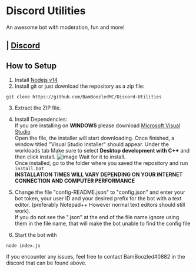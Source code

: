 # Discord Utilities
An awesome bot with moderation, fun and more!

## | [Discord](https://discord.gg/pXCkAqk)

## How to Setup
1. Install [Nodejs v14](https://nodejs.org/en/download/)
2. Install git or just download the repository as a zip file:
```
git clone https://github.com/BamBoozledMC/Discord-Utilities
```
3. Extract the ZIP file.
4. Install Dependencies:    
If you are installing on **WINDOWS** please download [Microsoft Visual Studio](https://visualstudio.microsoft.com/thank-you-downloading-visual-studio/?sku=Community&rel=16#)    
Open the file, the installer will start downloading. Once finished, a window titled "Visual Studio Installer" should appear. Under the workloads tab Make sure to select **Desktop development with C++** and then click install. ![image](https://i.stack.imgur.com/S3RgX.png)
Wait for it to install.    
Once installed, go to the folder where you saved the repository and run ` install.bat `    
**INSTALLATION TIMES WILL VARY DEPENDING ON YOUR INTERNET CONNECTION AND COMPUTER PERFORMANCE**    

5. Change the file "config-README.json" to "config.json" and enter your bot token, your user ID and your desired prefix for the bot with a text editor. (preferably Notepad++ However normal text editors should still work).   
If you do not see the ".json" at the end of the file name ignore using them in the file name, that will make the bot unable to find the config file
6. Start the bot with 
```
node index.js
```
If you encounter any issues, feel free to contact BamBoozled#0882 in the discord that can be found above.